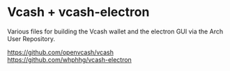 # Vcash + vcash-electron
Various files for building the Vcash wallet and the electron GUI via the Arch User Repository.  

https://github.com/openvcash/vcash  
https://github.com/whphhg/vcash-electron
